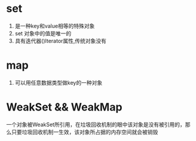 # set
1. 是一种key和value相等的特殊对象
2. set 对象中的值是唯一的
3. 具有迭代器()Iterator属性,传统对象没有

# map
1. 可以用任意数据类型做key的一种对象

# WeakSet && WeakMap
一个对象被WeakSet所引用，在垃圾回收机制的眼中该对象是没有被引用的，那么只要垃圾回收机制一生效，该对象所占据的内存空间就会被销毁